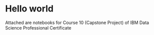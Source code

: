 # Hello world 
Attached are notebooks for Course 10 (Capstone Project) of IBM Data Science Professional Certificate
